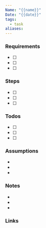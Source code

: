 ```yaml
---
Name: "{{name}}"
Date: "{{date}}"
tags:
  - task
aliases:
---
```

### Requirements
- [ ] 
- [ ] 
- [ ] 

### Steps
- [ ] 
- [ ] 
- [ ] 

### Todos
- [ ] 
- [ ] 
- [ ] 

### Assumptions
- 
- 
- 

### Notes
- 
- 
- 

### Links